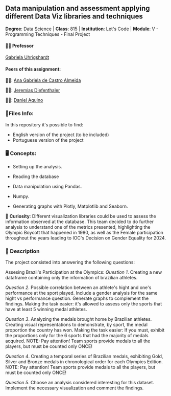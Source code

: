 ##  Data manipulation and assessment applying different Data Viz libraries and techniques

**Degree**: Data Science | **Class**: 815 | **Institution**: Let's Code | **Module**: V - Programming Techniques - Final Project

#### 👨‍🏫 Professor
[Gabriela Uhrigshardt](https://github.com/gabrielagu)

#### Peers of this assignment:
👩‍🎓: [Ana Gabriela de Castro Almeida](https://github.com/almeidacastrogabriela)

👨‍🎓: [Jeremias Diefenthaler](https://github.com/JeremiasDief)

👨‍🎓: [Daniel Aquino](https://github.com/DanWolks)

### 📍Files Info:
In this repository it's possible to find:
- English version of the project (to be included)
- Portuguese version of the project

### 🖥️ Concepts:
- Setting up the analysis.

- Reading the database

- Data manipulation using Pandas.

- Numpy.

- Generating graphs with Plotly, Matplotlib and Seaborn.

📢 **Curiosity**: Different visualization libraries could be used to assess the information observed at the database. This team decided to do further analysis to understand one of the metrics presented, highlighting the Olympic Boycott that happened in 1980, as well as the Female participation throughout the years leading to IOC's Decision on Gender Equality for 2024.

### 📖 Description
The project consisted into answering the following questions:

Assesing Brazil's Participation at the Olympics:
*Question 1*. Creating a new dataframe containing only the information of brazilian athletes. 

*Question 2*. Possible correlation between an athlete's hight and one's performance at the sport played. Include a gender analysis for the same hight vs performance question.
Generate graphs to complement the findings.
Making the task easier: it's allowed to assess only the sports that have at least 5 winning medal athletes.

*Question 3*. Analyzing the medals brought home by Brazilian athletes. Creating visual representations to demonstrate, by sport, the medal proportion the country has won.
Making the task easier: If you must, exhibit the proportions only for the 6 sports that had the majority of medals acquired.
NOTE: Pay attention! Team sports provide medals to all the players, but must be counted only ONCE!

*Question 4*. Creating a temporal series of Brazilian medals, exhibiting Gold, Silver and Bronze medals in chronological order for each Olympics Edition.
NOTE: Pay attention! Team sports provide medals to all the players, but must be counted only ONCE!

*Question 5*. Choose an analysis considered interesting for this dataset. Implement the necessary visualization and comment the findings.
